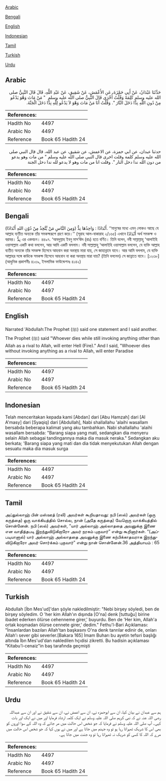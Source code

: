 [Arabic](#arabic)

[Bengali](#bengali)

[English](#english)

[Indonesian](#indonesian)

[Tamil](#tamil)

[Turkish](#turkish)

[Urdu](#urdu)

## Arabic


<div dir="rtl" lang="ar" style={{fontSize:'larger',backgroundColor:'#f8f9fa',padding:20}}>
حَدَّثَنَا عَبْدَانُ، عَنْ أَبِي حَمْزَةَ، عَنِ الأَعْمَشِ، عَنْ شَقِيقٍ، عَنْ عَبْدِ اللَّهِ، قَالَ قَالَ النَّبِيُّ صلى الله عليه وسلم كَلِمَةً وَقُلْتُ أُخْرَى قَالَ النَّبِيُّ صلى الله عليه وسلم ‏ "‏ مَنْ مَاتَ وَهْوَ يَدْعُو مِنْ دُونِ اللَّهِ نِدًّا دَخَلَ النَّارَ ‏"‏‏.‏ وَقُلْتُ أَنَا مَنْ مَاتَ وَهْوَ لاَ يَدْعُو لِلَّهِ نِدًّا دَخَلَ الْجَنَّةَ‏.‏
</div>
<div style={{backgroundColor:'#f8f9fa',padding:20, marginBottom: 10}}><table> <thead> <tr> <th>References:</th> <th></th> </tr> </thead> <tbody><tr><td>Hadith No</td><td>4497</td></tr><tr><td>Arabic No</td><td>4497</td></tr><tr><td>Reference</td><td>Book 65 Hadith 24</td></tr></tbody></table></div>


<div dir="rtl" lang="ar" style={{fontSize:'larger',backgroundColor:'#f8f9fa',padding:20}}>
حدثنا عبدان، عن ابي حمزة، عن الاعمش، عن شقيق، عن عبد الله، قال قال النبي صلى الله عليه وسلم كلمة وقلت اخرى قال النبي صلى الله عليه وسلم " من مات وهو يدعو من دون الله ندا دخل النار ". وقلت انا من مات وهو لا يدعو لله ندا دخل الجنة
</div>
<div style={{backgroundColor:'#f8f9fa',padding:20, marginBottom: 10}}><table> <thead> <tr> <th>References:</th> <th></th> </tr> </thead> <tbody><tr><td>Hadith No</td><td>4497</td></tr><tr><td>Arabic No</td><td>4497</td></tr><tr><td>Reference</td><td>Book 65 Hadith 24</td></tr></tbody></table></div>

## Bengali


<div dir="ltr" lang="bn" style={{fontSize:'larger',backgroundColor:'#f8f9fa',padding:20}}>
(وَمِنَ النَّاسِ مَنْ يَّتَّخِذُ مِنْ دُوْنِ اللهِ أَنْدَادًا) أَنْدَادًا : وَاحِدُهَا نِدٌّ. ‘‘মানুষের মধ্যে এমন লোকও আছে যে আল্লাহ ব্যতীত অন্যকে তাঁর সমকক্ষরূপে গ্রহণ করে।’’ (সূরাহ আল-বাকারাহ ২/১৬৫) এখানে أَنْدَادًا অর্থ সমকক্ষ ও বরাবর। نِدٌّ এর একবচন। ৪৪৯৭. ‘আবদুল্লাহ ইবনু মাস‘ঊদ (রাঃ) হতে বর্ণিত। তিনি বলেন, নবী সাল্লাল্লাহু ‘আলাইহি ওয়াসাল্লাম একটি কথা বললেন, আর আমি একটি বললাম। নবী সাল্লাল্লাহু ‘আলাইহি ওয়াসাল্লাম বললেন, যে ব্যক্তি আল্লাহ ব্যতীত অন্যকে তাঁর সমকক্ষ হিসেবে আহবান করা অবস্থায় মারা যায়, সে জাহান্নামে যাবে। আর আমি বললাম, যে ব্যক্তি আল্লাহর সঙ্গে কাউকে সমকক্ষ হিসেবে আহবান না করা অবস্থায় মারা যায়? (তিনি বললেন) সে জান্নাতে যাবে। [১২৩৮] (আধুনিক প্রকাশনীঃ ৪১৩৯, ইসলামিক ফাউন্ডেশনঃ ৪১৪২)
</div>
<div style={{backgroundColor:'#f8f9fa',padding:20, marginBottom: 10}}><table> <thead> <tr> <th>References:</th> <th></th> </tr> </thead> <tbody><tr><td>Hadith No</td><td>4497</td></tr><tr><td>Arabic No</td><td>4497</td></tr><tr><td>Reference</td><td>Book 65 Hadith 24</td></tr></tbody></table></div>

## English


<div dir="ltr" lang="en" style={{fontSize:'larger',backgroundColor:'#f8f9fa',padding:20}}>
Narrated 'Abdullah:The Prophet (ﷺ) said one statement and I said another. The Prophet (ﷺ) said "Whoever dies while still invoking anything other than Allah as a rival to Allah, will enter Hell (Fire)." And I said, "Whoever dies without invoking anything as a rival to Allah, will enter Paradise
</div>
<div style={{backgroundColor:'#f8f9fa',padding:20, marginBottom: 10}}><table> <thead> <tr> <th>References:</th> <th></th> </tr> </thead> <tbody><tr><td>Hadith No</td><td>4497</td></tr><tr><td>Arabic No</td><td>4497</td></tr><tr><td>Reference</td><td>Book 65 Hadith 24</td></tr></tbody></table></div>

## Indonesian


<div dir="ltr" lang="id" style={{fontSize:'larger',backgroundColor:'#f8f9fa',padding:20}}>
Telah menceritakan kepada kami [Abdan] dari [Abu Hamzah] dari [Al A'masy] dari [Syaqiq] dari [Abdullah], Nabi shallallahu 'alaihi wasallam bersabda beberapa kalimat yang aku tambahkan. Nabi shallallahu 'alaihi wasallam bersabda: "Barang siapa yang mati, sedangkan dia menyeru selain Allah sebagai tandingannya maka dia masuk neraka." Sedangkan aku berkata; 'Barang siapa yang mati dan dia tidak menyekutukan Allah dengan sesuatu maka dia masuk surga
</div>
<div style={{backgroundColor:'#f8f9fa',padding:20, marginBottom: 10}}><table> <thead> <tr> <th>References:</th> <th></th> </tr> </thead> <tbody><tr><td>Hadith No</td><td>4497</td></tr><tr><td>Arabic No</td><td>4497</td></tr><tr><td>Reference</td><td>Book 65 Hadith 24</td></tr></tbody></table></div>

## Tamil


<div dir="ltr" lang="ta" style={{fontSize:'larger',backgroundColor:'#f8f9fa',padding:20}}>
அப்துல்லாஹ் பின் மஸ்ஊத் (ரலி) அவர்கள் கூறியதாவது: நபி (ஸல்) அவர்கள் (ஒரு கருத்தை) ஒரு வாக்கியத்தில் சொல்ல, நான் (அதே கருத்தை) வேறொரு வாக்கியத்தில் சொன்னேன். நபி (ஸல்) அவர்கள், “யார் அல்லாஹ் அல்லாததை அவனுக்கு இணை என வாதித்தபடி இறந்துவிடுகிறாரோ அவர் நரகம் புகுவார்” என்று கூறினார்கள். “(அப்படியானால்) யார் அல்லாஹ் அல்லாததை அவனுக்கு இணை கற்பிக்காதவராக இறந்துவிடுகிறாரோ அவர் சொர்க்கம் புகுவார்” என்று நான் சொன்னேன்.36 அத்தியாயம் : 65
</div>
<div style={{backgroundColor:'#f8f9fa',padding:20, marginBottom: 10}}><table> <thead> <tr> <th>References:</th> <th></th> </tr> </thead> <tbody><tr><td>Hadith No</td><td>4497</td></tr><tr><td>Arabic No</td><td>4497</td></tr><tr><td>Reference</td><td>Book 65 Hadith 24</td></tr></tbody></table></div>

## Turkish


<div dir="ltr" lang="tr" style={{fontSize:'larger',backgroundColor:'#f8f9fa',padding:20}}>
Abdullah [İbn Mes'ud]'dan şöyle nakledilmiştir: "Nebi birşey söyledi, ben de birşey söyledim. O 'her kim Allah'ın dışında [O'na] denk [tuttuğu] birine ibadet ederken ölürse cehenneme girer,' buyurdu. Ben de 'Her kim, Allah'a ortak koşmadan ölürse cennete girer,' dedim." Fethu'l-Bari Açıklaması: "İnsanlardan bazıları Allah'tan başkasını O'na denk tanrılar edinir de, onları Allah'ı sever gibi severler.[Bakara 165] İmam Buharı bu ayetin tefsıri başlığı altında İbn Mes'ud'dan nakledilen hçıdisi zikretti. Bu hadisin açıklaması "Kitabu'l-cenaiz"in baş tarafında geçmişti
</div>
<div style={{backgroundColor:'#f8f9fa',padding:20, marginBottom: 10}}><table> <thead> <tr> <th>References:</th> <th></th> </tr> </thead> <tbody><tr><td>Hadith No</td><td>4497</td></tr><tr><td>Arabic No</td><td>4497</td></tr><tr><td>Reference</td><td>Book 65 Hadith 24</td></tr></tbody></table></div>

## Urdu


<div dir="rtl" lang="ur" style={{fontSize:'larger',backgroundColor:'#f8f9fa',padding:20}}>
ہم سے عبدان نے بیان کیا، ان سے ابوحمزہ نے، ان سے اعمش نے، ان سے شقیق نے اور ان سے عبداللہ رضی اللہ عنہ نے کہ نبی کریم صلی اللہ علیہ وسلم نے ایک کلمہ ارشاد فرمایا اور میں نے ایک اور بات کہی۔ آپ صلی اللہ علیہ وسلم نے فرمایا کہ جو شخص اس حالت میں مر جائے کہ وہ اللہ کے سوا اوروں کو بھی اس کا شریک ٹھہراتا رہا ہو تو وہ جہنم میں جاتا ہے اور میں نے یوں کہا کہ جو شخص اس حالت میں مرے کہ اللہ کا کسی کو شریک نہ ٹھہراتا رہا تو وہ جنت میں جاتا ہے۔
</div>
<div style={{backgroundColor:'#f8f9fa',padding:20, marginBottom: 10}}><table> <thead> <tr> <th>References:</th> <th></th> </tr> </thead> <tbody><tr><td>Hadith No</td><td>4497</td></tr><tr><td>Arabic No</td><td>4497</td></tr><tr><td>Reference</td><td>Book 65 Hadith 24</td></tr></tbody></table></div>
